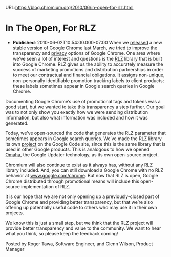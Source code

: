URL:https://blog.chromium.org/2010/06/in-open-for-rlz.html
# In The Open, For RLZ
- **Published**: 2010-06-02T10:54:00.000-07:00
When we [released](http://chrome.blogspot.com/2010/03/polyglot-google-chrome-beta-with-new.html) a new stable version of Google Chrome last March, we tried to improve the transparency and [privacy](http://www.google.com/chrome/privacy) options of Google Chrome. One area where we’ve seen a lot of interest and questions is the [RLZ](http://code.google.com/p/rlz/) library that is built into Google Chrome. RLZ gives us the ability to accurately measure the success of marketing promotions and distribution partnerships in order to meet our contractual and financial obligations. It assigns non-unique, non-personally identifiable promotion tracking labels to client products; these labels sometimes appear in Google search queries in Google Chrome.

Documenting Google Chrome’s use of promotional tags and tokens was a good start, but we wanted to take this transparency a step further. Our goal was to not only show you exactly how we were sending distribution information, but also what information was included and how it was generated.

Today, we’ve open-sourced the code that generates the RLZ parameter that sometimes appears in Google search queries. We’ve made the RLZ library its own [project](http://code.google.com/p/rlz/) on the Google Code site, since this is the same library that is used in other Google products. This is analogous to how we opened [Omaha](http://code.google.com/p/omaha/), the Google Updater technology, as its own open-source project.

Chromium will also continue to exist as it always has, without any RLZ library included. And, you can still download a Google Chrome with no RLZ behavior at www.google.com/chrome. But now that RLZ is open, Google Chrome distributed through promotional means will include this open-source implementation of RLZ.

It is our hope that we are not only opening up a previously-closed part of Google Chrome and providing better transparency, but that we’re also offering up potentially useful code to others who may use it in their own projects.

We know this is just a small step, but we think that the RLZ project will provide better transparency and value to the community. We want to hear what you think, so please keep the feedback coming!

Posted by Roger Tawa, Software Engineer, and Glenn Wilson, Product Manager